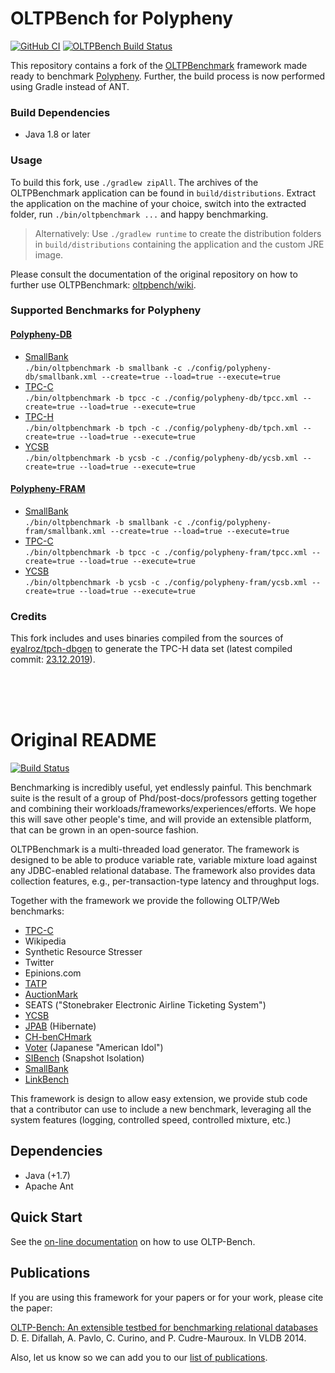 # OLTPBench for Polypheny

[![GitHub CI](https://img.shields.io/github/workflow/status/polypheny/OLTPBench/CI/polypheny?label=CI&logo=GitHub&logoColor=white)](https://github.com/polypheny/OLTPBench/actions?query=workflow%3ACI)
[![OLTPBench Build Status](https://img.shields.io/travis/polypheny/OLTPBench/polypheny.svg?label=OLTPBench%20CI)](https://travis-ci.org/github/polypheny/OLTPBench)

This repository contains a fork of the [OLTPBenchmark](https://github.com/oltpbenchmark/oltpbench/) framework made ready to benchmark [Polypheny](https://github.com/polypheny).
Further, the build process is now performed using Gradle instead of ANT.

### Build Dependencies
* Java 1.8 or later

### Usage
To build this fork, use `./gradlew zipAll`. The archives of the OLTPBenchmark application can be found in `build/distributions`. Extract the application on the machine of your choice, switch into the extracted folder, run `./bin/oltpbenchmark ...` and happy benchmarking.
> Alternatively: Use `./gradlew runtime` to create the distribution folders in `build/distributions` containing the application and the custom JRE image. 

Please consult the documentation of the original repository on how to further use OLTPBenchmark: [oltpbench/wiki](https://github.com/oltpbenchmark/oltpbench/wiki).

### Supported Benchmarks for Polypheny
#### [Polypheny-DB](https://github.com/polypheny/Polypheny-DB)
* [SmallBank](./config/polypheny-db/smallbank.xml)\
  `./bin/oltpbenchmark -b smallbank -c ./config/polypheny-db/smallbank.xml --create=true --load=true --execute=true`
* [TPC-C](./config/polypheny-db/tpcc.xml)\
  `./bin/oltpbenchmark -b tpcc -c ./config/polypheny-db/tpcc.xml --create=true --load=true --execute=true`
* [TPC-H](./config/polypheny-db/tpch.xml)\
  `./bin/oltpbenchmark -b tpch -c ./config/polypheny-db/tpch.xml --create=true --load=true --execute=true`
* [YCSB](./config/polypheny-db/ycsb.xml)\
  `./bin/oltpbenchmark -b ycsb -c ./config/polypheny-db/ycsb.xml --create=true --load=true --execute=true`

#### [Polypheny-FRAM](https://github.com/polypheny/Polypheny-FRAM)
* [SmallBank](./config/polypheny-fram/smallbank.xml)\
  `./bin/oltpbenchmark -b smallbank -c ./config/polypheny-fram/smallbank.xml --create=true --load=true --execute=true`
* [TPC-C](./config/polypheny-fram/tpcc.xml)\
  `./bin/oltpbenchmark -b tpcc -c ./config/polypheny-fram/tpcc.xml --create=true --load=true --execute=true`
* [YCSB](./config/polypheny-fram/ycsb.xml)\
  `./bin/oltpbenchmark -b ycsb -c ./config/polypheny-fram/ycsb.xml --create=true --load=true --execute=true`


### Credits
This fork includes and uses binaries compiled from the sources of [eyalroz/tpch-dbgen](https://github.com/eyalroz/tpch-dbgen) to generate the TPC-H data set (latest compiled commit: [23.12.2019](https://github.com/eyalroz/tpch-dbgen/commit/56f7d5765093662afb3a1aaed7f4d542eb7c0a08)).

<br>
<br>
<br>

# Original README

[![Build Status](https://travis-ci.org/oltpbenchmark/oltpbench.png)](https://travis-ci.org/oltpbenchmark/oltpbench)

Benchmarking is incredibly useful, yet endlessly painful. This benchmark suite is the result of a group of
Phd/post-docs/professors getting together and combining their workloads/frameworks/experiences/efforts. We hope this
will save other people's time, and will provide an extensible platform, that can be grown in an open-source fashion. 

OLTPBenchmark is a multi-threaded load generator. The framework is designed to be able to produce variable rate,
variable mixture load against any JDBC-enabled relational database. The framework also provides data collection
features, e.g., per-transaction-type latency and throughput logs.

Together with the framework we provide the following OLTP/Web benchmarks:
  * [TPC-C](http://www.tpc.org/tpcc/)
  * Wikipedia
  * Synthetic Resource Stresser 
  * Twitter
  * Epinions.com
  * [TATP](http://tatpbenchmark.sourceforge.net/)
  * [AuctionMark](http://hstore.cs.brown.edu/projects/auctionmark/)
  * SEATS ("Stonebraker Electronic Airline Ticketing System")
  * [YCSB](https://github.com/brianfrankcooper/YCSB)
  * [JPAB](http://www.jpab.org) (Hibernate)
  * [CH-benCHmark](http://www-db.in.tum.de/research/projects/CHbenCHmark/?lang=en)
  * [Voter](https://github.com/VoltDB/voltdb/tree/master/examples/voter) (Japanese "American Idol")
  * [SIBench](http://sydney.edu.au/engineering/it/~fekete/teaching/serializableSI-Fekete.pdf) (Snapshot Isolation)
  * [SmallBank](http://ses.library.usyd.edu.au/bitstream/2123/5353/1/michael-cahill-2009-thesis.pdf)
  * [LinkBench](http://people.cs.uchicago.edu/~tga/pubs/sigmod-linkbench-2013.pdf)

This framework is design to allow easy extension, we provide stub code that a contributor can use to include a new
benchmark, leveraging all the system features (logging, controlled speed, controlled mixture, etc.)

## Dependencies

+ Java (+1.7)
+ Apache Ant

## Quick Start

See the [on-line documentation](https://github.com/oltpbenchmark/oltpbench/wiki) on how to use OLTP-Bench.

## Publications

If you are using this framework for your papers or for your work, please cite the paper:

[OLTP-Bench: An extensible testbed for benchmarking relational databases](http://www.vldb.org/pvldb/vol7/p277-difallah.pdf) D. E. Difallah, A. Pavlo, C. Curino, and P. Cudre-Mauroux. In VLDB 2014.

Also, let us know so we can add you to our [list of publications](http://oltpbenchmark.com/wiki/index.php?title=Publications_Using_OLTPBenchmark).

